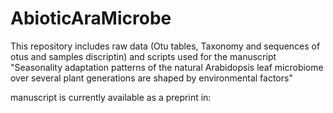 # AbioticAraMicrobe
This repository includes raw data (Otu tables, Taxonomy and sequences of otus and samples discriptin) and scripts used for the manuscript "Seasonality adaptation patterns of the natural Arabidopsis leaf microbiome over several plant generations are shaped by environmental factors"

manuscript is currently available as a preprint in:
